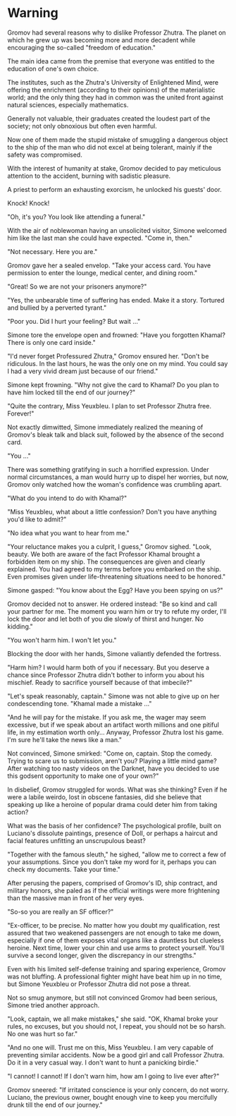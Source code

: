 # Warning

Gromov had several reasons why to dislike Professor Zhutra. The planet on which he grew up was becoming more and more decadent while encouraging the so-called "freedom of education."

The main idea came from the premise that everyone was entitled to the education of one's own choice.

The institutes, such as the Zhutra's University of Enlightened Mind, were offering the enrichment (according to their opinions) of the materialistic world; and the only thing they had in common was the united front against natural sciences, especially mathematics.

Generally not valuable, their graduates created the loudest part of the society; not only obnoxious but often even harmful.

Now one of them made the stupid mistake of smuggling a dangerous object to the ship of the man who did not excel at being tolerant, mainly if the safety was compromised.

With the interest of humanity at stake, Gromov decided to pay meticulous attention to the accident, burning with sadistic pleasure.

A priest to perform an exhausting exorcism, he unlocked his guests' door.

Knock! Knock!

"Oh, it's you? You look like attending a funeral."

With the air of noblewoman having an unsolicited visitor, Simone welcomed him like the last man she could have expected. "Come in, then."

"Not necessary. Here you are."

Gromov gave her a sealed envelop. "Take your access card. You have permission to enter the lounge, medical center, and dining room."

"Great! So we are not your prisoners anymore?"

"Yes, the unbearable time of suffering has ended. Make it a story. Tortured and bullied by a perverted tyrant."

"Poor you. Did I hurt your feeling? But wait ..."

Simone tore the envelope open and frowned: "Have you forgotten Khamal? There is only one card inside."

"I'd never forget Professured Zhutra," Gromov ensured her. "Don't be ridiculous. In the last hours, he was the only one on my mind. You could say I had a very vivid dream just because of our friend."

Simone kept frowning. "Why not give the card to Khamal? Do you plan to have him locked till the end of our journey?"

"Quite the contrary, Miss Yeuxbleu. I plan to set Professor Zhutra free. Forever!"

Not exactly dimwitted, Simone immediately realized the meaning of Gromov's bleak talk and black suit, followed by the absence of the second card.

"You ..."

There was something gratifying in such a horrified expression. Under normal circumstances, a man would hurry up to dispel her worries, but now, Gromov only watched how the woman's confidence was crumbling apart.

"What do you intend to do with Khamal?"

"Miss Yeuxbleu, what about a little confession? Don't you have anything you'd like to admit?"

"No idea what you want to hear from me."

"Your reluctance makes you a culprit, I guess," Gromov sighed. "Look, beauty. We both are aware of the fact Professor Khamal brought a forbidden item on my ship. The consequences are given and clearly explained. You had agreed to my terms before you embarked on the ship. Even promises given under life-threatening situations need to be honored."

Simone gasped: "You know about the Egg? Have you been spying on us?"

Gromov decided not to answer. He ordered instead: "Be so kind and call your partner for me. The moment you warn him or try to refute my order, I'll lock the door and let both of you die slowly of thirst and hunger. No kidding."

"You won't harm him. I won't let you."

Blocking the door with her hands, Simone valiantly defended the fortress.

"Harm him? I would harm both of you if necessary. But you deserve a chance since Professor Zhutra didn't bother to inform you about his mischief. Ready to sacrifice yourself because of that imbecile?"

"Let's speak reasonably, captain." Simone was not able to give up on her condescending tone. "Khamal made a mistake ..."

"And he will pay for the mistake. If you ask me, the wager may seem excessive, but if we speak about an artifact worth millions and one pitiful life, in my estimation worth only... Anyway, Professor Zhutra lost his game. I'm sure he'll take the news like a man."

Not convinced, Simone smirked: "Come on, captain. Stop the comedy. Trying to scare us to submission, aren't you? Playing a little mind game? After watching too nasty videos on the Darknet, have you decided to use this godsent opportunity to make one of your own?"

In disbelief, Gromov struggled for words. What was she thinking? Even if he were a labile weirdo, lost in obscene fantasies, did she believe that speaking up like a heroine of popular drama could deter him from taking action?

What was the basis of her confidence? The psychological profile, built on Luciano's dissolute paintings, presence of Doll, or perhaps a haircut and facial features unfitting an unscrupulous beast?

"Together with the famous sleuth," he sighed, "allow me to correct a few of your assumptions. Since you don't take my word for it, perhaps you can check my documents. Take your time."

After perusing the papers, comprised of Gromov's ID, ship contract, and military honors, she paled as if the official writings were more frightening than the massive man in front of her very eyes.

"So-so you are really an SF officer?"

"Ex-officer, to be precise. No matter how you doubt my qualification, rest assured that two weakened passengers are not enough to take me down, especially if one of them exposes vital organs like a dauntless but clueless heroine. Next time, lower your chin and use arms to protect yourself. You'll survive a second longer, given the discrepancy in our strengths."

Even with his limited self-defense training and sparing experience, Gromov was not bluffing. A professional fighter might have beat him up in no time, but Simone Yeuxbleu or Professor Zhutra did not pose a threat.

Not so smug anymore, but still not convinced Gromov had been serious, Simone tried another approach.

"Look, captain, we all make mistakes," she said. "OK, Khamal broke your rules, no excuses, but you should not, I repeat, you should not be so harsh. No one was hurt so far."

"And no one will. Trust me on this, Miss Yeuxbleu. I am very capable of preventing similar accidents. Now be a good girl and call Professor Zhutra. Do it in a very casual way. I don't want to hunt a panicking birdie."

"I cannot! I cannot! If I don't warn him, how am I going to live ever after?"

Gromov sneered: "If irritated conscience is your only concern, do not worry. Luciano, the previous owner, bought enough vine to keep you mercifully drunk till the end of our journey."
